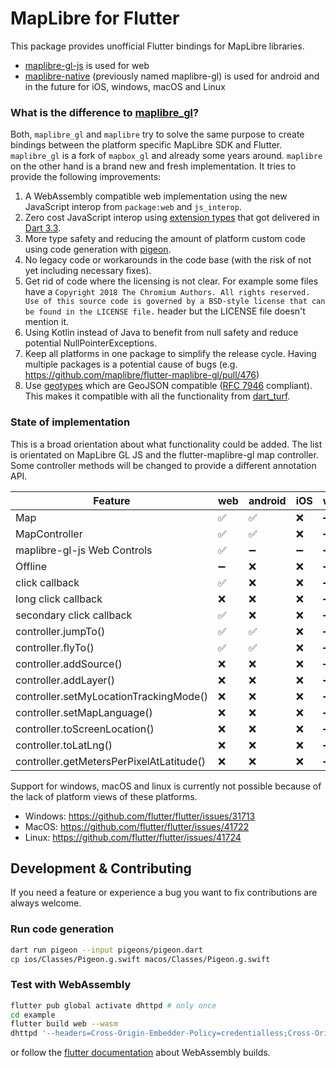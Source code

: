 # MapLibre for Flutter

This package provides unofficial Flutter bindings for MapLibre libraries.

- [maplibre-gl-js](https://github.com/maplibre/maplibre-gl-js) is used for web
- [maplibre-native](https://github.com/maplibre/maplibre-native) (previously
  named maplibre-gl) is used for android and in the future for iOS,
  windows, macOS and Linux

### What is the difference to [maplibre_gl](https://pub.dev/packages/maplibre_gl)?

Both, `maplibre_gl` and `maplibre` try to solve the same purpose to create
bindings between the
platform specific MapLibre SDK and Flutter. `maplibre_gl` is a fork
of `mapbox_gl` and already some
years around. `maplibre` on the other hand is a brand new and fresh
implementation. It tries to
provide the following improvements:

1. A WebAssembly compatible web implementation using the new JavaScript interop
   from `package:web`
   and `js_interop`.
2. Zero cost JavaScript interop
   using [extension types](https://dart.dev/language/extension-types)
   that got delivered
   in [Dart 3.3](https://medium.com/dartlang/dart-3-3-325bf2bf6c13).
3. More type safety and reducing the amount of platform custom code using code
   generation with [pigeon](https://pub.dev/packages/pigeon).
4. No legacy code or workarounds in the code base (with the risk of not yet
   including necessary
   fixes).
5. Get rid of code where the licensing is not clear. For example some files
   have
   a `Copyright 2018 The Chromium Authors. All rights reserved. Use of this source code is governed by a BSD-style license that can be found in the LICENSE file.`
   header but the LICENSE file doesn't mention it.
6. Using Kotlin instead of Java to benefit from null safety and reduce potential
   NullPointerExceptions.
7. Keep all platforms in one package to simplify the release cycle. Having
   multiple packages is a potential cause of bugs (e.g.
   https://github.com/maplibre/flutter-maplibre-gl/pull/476)
8. Use [geotypes](https://pub.dev/packages/geotypes) which are
   GeoJSON compatible
   ([RFC 7946](https://datatracker.ietf.org/doc/html/rfc7946) compliant). This
   makes it compatible with all the functionality
   from [dart_turf](https://pub.dev/packages/turf).

### State of implementation

This is a broad orientation about what functionality could be added. The list
is orientated on MapLibre GL JS and the flutter-maplibre-gl map controller.
Some controller methods will be changed to provide a different annotation API.

| Feature                                  | web | android | iOS | windows | macOS | linux |
|------------------------------------------|-----|---------|-----|---------|-------|-------|
| Map                                      | ✅   | ✅       | ❌   | ➖       | ➖     | ➖     |
| MapController                            | ✅   | ✅       | ❌   | ➖       | ➖     | ➖     |
| maplibre-gl-js Web Controls              | ✅   | ➖       | ➖   | ➖       | ➖     | ➖     |
| Offline                                  | ➖   | ❌       | ❌   | ➖       | ➖     | ➖     |
| click callback                           | ✅   | ❌       | ❌   | ➖       | ➖     | ➖     |
| long click callback                      | ❌   | ❌       | ❌   | ➖       | ➖     | ➖     |
| secondary click callback                 | ✅   | ❌       | ❌   | ➖       | ➖     | ➖     |
| controller.jumpTo()                      | ✅   | ✅       | ❌   | ➖       | ➖     | ➖     |
| controller.flyTo()                       | ✅   | ✅       | ❌   | ➖       | ➖     | ➖     |
| controller.addSource()                   | ❌   | ❌       | ❌   | ➖       | ➖     | ➖     |
| controller.addLayer()                    | ❌   | ❌       | ❌   | ➖       | ➖     | ➖     |
| controller.setMyLocationTrackingMode()   | ❌   | ❌       | ❌   | ➖       | ➖     | ➖     |
| controller.setMapLanguage()              | ❌   | ❌       | ❌   | ➖       | ➖     | ➖     |
| controller.toScreenLocation()            | ❌   | ❌       | ❌   | ➖       | ➖     | ➖     |
| controller.toLatLng()                    | ❌   | ❌       | ❌   | ➖       | ➖     | ➖     |
| controller.getMetersPerPixelAtLatitude() | ❌   | ❌       | ❌   | ➖       | ➖     | ➖     |

Support for windows, macOS and linux is currently not possible because of the
lack of platform views of these platforms.

- Windows: https://github.com/flutter/flutter/issues/31713
- MacOS: https://github.com/flutter/flutter/issues/41722
- Linux: https://github.com/flutter/flutter/issues/41724

## Development & Contributing

If you need a feature or experience a bug you want to fix contributions are
always welcome.

### Run code generation

```bash
dart run pigeon --input pigeons/pigeon.dart 
cp ios/Classes/Pigeon.g.swift macos/Classes/Pigeon.g.swift
```

### Test with WebAssembly

```bash
flutter pub global activate dhttpd # only once
cd example
flutter build web --wasm
dhttpd '--headers=Cross-Origin-Embedder-Policy=credentialless;Cross-Origin-Opener-Policy=same-origin' --path=build/web
```

or follow
the [flutter documentation](https://docs.flutter.dev/platform-integration/web/wasm#serving-wasm-locally)
about WebAssembly builds.